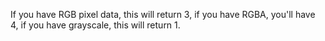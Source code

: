 If you have RGB pixel data, this will return 3, if you have RGBA, you'll have 4, if you have grayscale, this will return 1.
